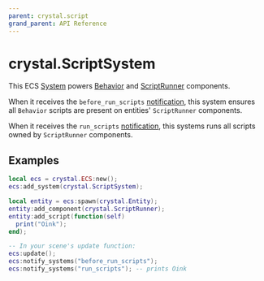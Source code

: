 ```yaml
---
parent: crystal.script
grand_parent: API Reference
---
```


# crystal.ScriptSystem

This ECS [System](system) powers [Behavior](behavior) and [ScriptRunner](script_runner) components.

When it receives the `before_run_scripts` [notification](/crystal/api/ecs/ecs_notify_systems), this system ensures all `Behavior` scripts are present on entities' `ScriptRunner` components.

When it receives the `run_scripts` [notification](/crystal/api/ecs/ecs_notify_systems), this systems runs all scripts owned by `ScriptRunner` components.

## Examples

```lua
local ecs = crystal.ECS:new();
ecs:add_system(crystal.ScriptSystem);

local entity = ecs:spawn(crystal.Entity);
entity:add_component(crystal.ScriptRunner);
entity:add_script(function(self)
  print("Oink");
end);

-- In your scene's update function:
ecs:update();
ecs:notify_systems("before_run_scripts");
ecs:notify_systems("run_scripts"); -- prints Oink
```
